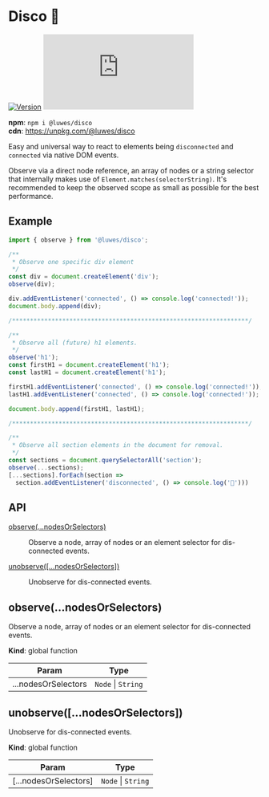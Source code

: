 # Disco 🕺

[![Version](https://img.shields.io/npm/v/@luwes/disco.svg?color=success&style=flat-square)](https://www.npmjs.com/package/@luwes/disco)
![Badge size](https://img.badgesize.io/https://unpkg.com/@luwes/disco/dist/disco.min.js?v=1&compression=gzip&label=gzip&style=flat-square)


**npm**: `npm i @luwes/disco`  
**cdn**: https://unpkg.com/@luwes/disco  

Easy and universal way to react to elements being `disconnected` and `connected` via native DOM events.

Observe via a direct node reference, an array of nodes or a string selector that internally makes use of `Element.matches(selectorString)`. It's recommended to keep the observed scope as small as possible for the best performance. 


## Example

```js
import { observe } from '@luwes/disco';

/**
 * Observe one specific div element
 */
const div = document.createElement('div');
observe(div);

div.addEventListener('connected', () => console.log('connected!'));
document.body.append(div);

/******************************************************************/

/**
 * Observe all (future) h1 elements.
 */
observe('h1');
const firstH1 = document.createElement('h1');
const lastH1 = document.createElement('h1');

firstH1.addEventListener('connected', () => console.log('connected!'));
lastH1.addEventListener('connected', () => console.log('connected!'));

document.body.append(firstH1, lastH1);

/******************************************************************/

/**
 * Observe all section elements in the document for removal.
 */
const sections = document.querySelectorAll('section');
observe(...sections);
[...sections].forEach(section =>
  section.addEventListener('disconnected', () => console.log('🕺')))
```

## API

<dl>
<dt><a href="#observe">observe(...nodesOrSelectors)</a></dt>
<dd><p>Observe a node, array of nodes or an element selector for dis-connected events.</p>
</dd>
<dt><a href="#unobserve">unobserve([...nodesOrSelectors])</a></dt>
<dd><p>Unobserve for dis-connected events.</p>
</dd>
</dl>

<a name="observe"></a>

## observe(...nodesOrSelectors)
Observe a node, array of nodes or an element selector for dis-connected events.

**Kind**: global function

| Param | Type |
| --- | --- |
| ...nodesOrSelectors | <code>Node</code> \| <code>String</code> |

<a name="unobserve"></a>

## unobserve([...nodesOrSelectors])
Unobserve for dis-connected events.

**Kind**: global function

| Param | Type |
| --- | --- |
| [...nodesOrSelectors] | <code>Node</code> \| <code>String</code> |
